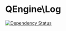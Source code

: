 # QEngine\Log
[![Dependency Status](https://www.versioneye.com/user/projects/55cdf5d27e02a0000f000081/badge.svg?style=flat)](https://www.versioneye.com/user/projects/55cdf5d27e02a0000f000081)
